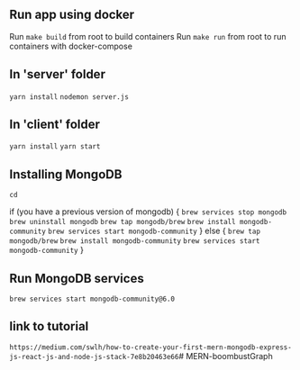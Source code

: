 ## Run app using docker

Run `make build` from root to build containers
Run `make run` from root to run containers with docker-compose


## In 'server' folder

`yarn install`
`nodemon server.js`

## In 'client' folder

`yarn install`
`yarn start`

## Installing MongoDB
`cd`

if (you have a previous version of mongodb) {
    `brew services stop mongodb`
    `brew uninstall mongodb`
    `brew tap mongodb/brew`
    `brew install mongodb-community`
    `brew services start mongodb-community`
} else {
    `brew tap mongodb/brew`
    `brew install mongodb-community`
    `brew services start mongodb-community`
}

## Run MongoDB services
`brew services start mongodb-community@6.0`

## link to tutorial
`https://medium.com/swlh/how-to-create-your-first-mern-mongodb-express-js-react-js-and-node-js-stack-7e8b20463e66`# MERN-boombustGraph
